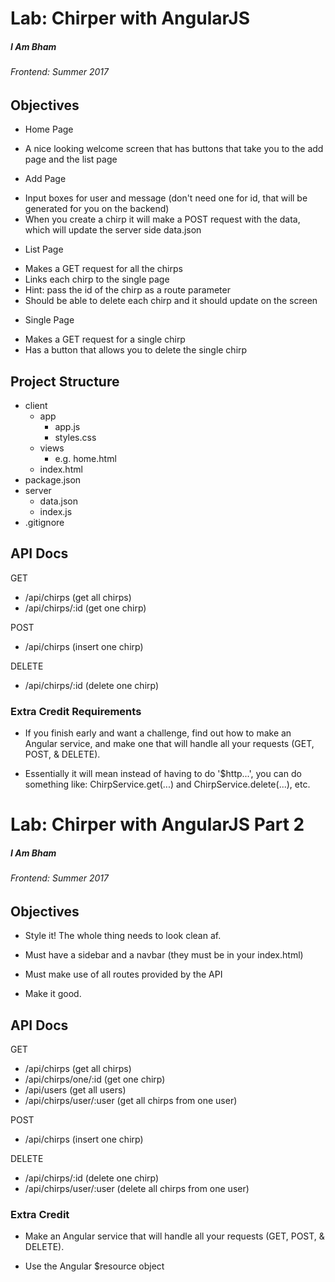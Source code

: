 # Lab: Chirper with AngularJS

##### I Am Bham

###### Frontend: Summer 2017

## Objectives

* Home Page
- A nice looking welcome screen that has buttons that take you to the add page and the list page

* Add Page
- Input boxes for user and message (don't need one for id, that will be generated for you on the backend)
- When you create a chirp it will make a POST request with the data, which will update the server side data.json

* List Page
- Makes a GET request for all the chirps
- Links each chirp to the single page
- Hint: pass the id of the chirp as a route parameter
- Should be able to delete each chirp and it should update on the screen

* Single Page
- Makes a GET request for a single chirp
- Has a button that allows you to delete the single chirp

## Project Structure
- client
    - app
        - app.js
        - styles.css
    - views
        - e.g. home.html
    - index.html
- package.json
- server
    - data.json
    - index.js
- .gitignore

## API Docs

GET
- /api/chirps (get all chirps)
- /api/chirps/:id (get one chirp)

POST
- /api/chirps (insert one chirp)

DELETE
- /api/chirps/:id (delete one chirp)


### Extra Credit Requirements

* If you finish early and want a challenge, find out how to make an Angular service, and make one that will handle all your requests (GET, POST, & DELETE).

* Essentially it will mean instead of having to do '$http...', you can do something like:
ChirpService.get(...) and ChirpService.delete(...), etc.

# Lab: Chirper with AngularJS Part 2

##### I Am Bham

###### Frontend: Summer 2017

## Objectives

* Style it! The whole thing needs to look clean af.

* Must have a sidebar and a navbar (they must be in your index.html)

* Must make use of all routes provided by the API

* Make it good. 

## API Docs

GET
- /api/chirps (get all chirps)
- /api/chirps/one/:id (get one chirp)
- /api/users (get all users)
- /api/chirps/user/:user (get all chirps from one user)

POST
- /api/chirps (insert one chirp)

DELETE
- /api/chirps/:id (delete one chirp)
- /api/chirps/user/:user (delete all chirps from one user)


### Extra Credit

* Make an Angular service that will handle all your requests (GET, POST, & DELETE).

* Use the Angular $resource object